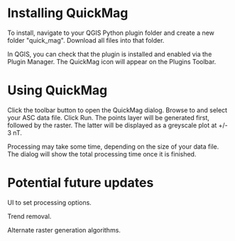 # Installing QuickMag
To install, navigate to your QGIS Python plugin folder and create a new folder "quick_mag". Download all files into that folder.

In QGIS, you can check that the plugin is installed and enabled via the Plugin Manager. The QuickMag icon will appear on the Plugins Toolbar.

# Using QuickMag
Click the toolbar button to open the QuickMag dialog.
Browse to and select your ASC data file.
Click Run. The points layer will be generated first, followed by the raster. The latter will be displayed as a greyscale plot at +/- 3 nT.

Processing may take some time, depending on the size of your data file. The dialog will show the total processing time once it is finished.

# Potential future updates
UI to set processing options.

Trend removal.

Alternate raster generation algorithms.
